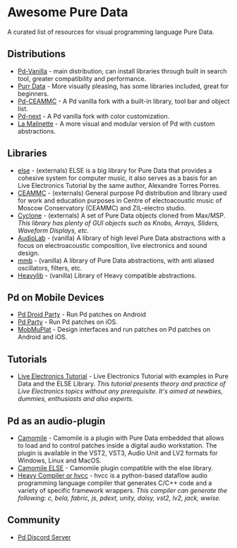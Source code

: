 # Awesome Pure Data
A curated list of resources for visual programming language Pure Data.

## Distributions
- [Pd-Vanilla](http://msp.ucsd.edu/software.html) - main distribution, can install libraries through built in search tool, greater compatibility and performance.
- [Purr Data](https://www.purrdata.net/) - More visually pleasing, has some libraries included, great for beginners.
- [Pd-CEAMMC](https://github.com/uliss/pure-data/releases) - A Pd vanilla fork with a built-in library, tool bar and object list.
- [Pd-next](https://github.com/sebshader/pdnext/releases/) - A Pd vanilla fork with color customization.
- [La Malinette](http://malinette.info/en/?) - A more visual and modular version of Pd with custom abstractions.

## Libraries
- [else](https://github.com/porres/pd-else) - (externals) ELSE is a big library for Pure Data that provides a cohesive system for computer music, it also serves as a basis for an Live Electronics Tutorial by the same author, Alexandre Torres Porres.
- [CEAMMC](https://github.com/uliss/pure-data/releases) - (externals) General purpose Pd distribution and library used for work and education purposes in Centre of electoacoustic music of Moscow Conservatory (CEAMMC) and ZIL-electro studio.
- [Cyclone](https://github.com/porres/pd-cyclone) - (externals) A set of Pure Data objects cloned from Max/MSP.
*This library has plenty of GUI objects such as Knobs, Arrays, Sliders, Waveform Displays, etc.*
- [AudioLab](https://github.com/solipd/AudioLab) - (vanilla) A library of high level Pure Data abstractions with a focus on electroacoustic composition, live electronics and sound design.
- [mmb](https://github.com/dotmmb/mmb) - (vanilla) A library of Pure Data abstractions, with anti aliased oscillators, filters, etc.
- [Heavylib](https://github.com/enzienaudio/heavylib) - (vanilla) Library of Heavy compatible abstractions.

## Pd on Mobile Devices
- [Pd Droid Party](https://droidparty.net/) - Run Pd patches on Android
- [Pd Party](http://danomatika.com/code/pdparty) - Run Pd patches on iOS.
- [MobMuPlat](https://danieliglesia.com/mobmuplat/) - Design interfaces and run patches on Pd patches on Android and iOS.

## Tutorials
- [Live Electronics Tutorial](https://github.com/porres/Live-Electronics-Tutorial) -  Live Electronics Tutorial with examples in Pure Data and the ELSE Library.
*This tutorial presents theory and practice of Live Electronics topics without any prerequisite. It's aimed at newbies, dummies, enthusiasts and also experts.*

## Pd as an audio-plugin
- [Camomile](https://github.com/pierreguillot/Camomile/releases) - Camomile is a plugin with Pure Data embedded that allows to load and to control patches inside a digital audio workstation. The plugin is available in the VST2, VST3, Audio Unit and LV2 formats for Windows, Linux and MacOS.
- [Camomile ELSE](https://github.com/porres/Camomile-ELSE/releases) - Camomile plugin compatible with the else library.
- [Heavy Compiler or hvcc](https://github.com/Wasted-Audio/hvcc) - hvcc is a python-based dataflow audio programming language compiler that generates C/C++ code and a variety of specific framework wrappers.
*This compiler can generate the following: c, bela, fabric, js, pdext, unity, daisy, vst2, lv2, jack, wwise.*

## Community
- [Pd Discord Server](https://discord.gg/aNd8RrT)
